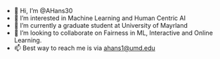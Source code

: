 - 👋 Hi, I’m @AHans30
- 👀 I’m interested in Machine Learning and Human Centric AI
- 🌱 I’m currently a graduate student at University of Mayrland
- 💞️ I’m looking to collaborate on Fairness in ML, Interactive and Online Learning.
- 📫 Best way to reach me is via [ahans1@umd.edu](mailto:ahans1@umd.edu)

<!---
AHans30/AHans30 is a ✨ special ✨ repository because its `README.md` (this file) appears on your GitHub profile.
You can click the Preview link to take a look at your changes.
--->
